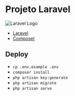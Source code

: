 # Projeto Laravel

![Laravel Logo](https://laravel.com/assets/img/components/logo-laravel.svg)

-   [Laravel](https://laravel.com/docs)
-   [Composer](https://getcomposer.org/)

## Deploy

-   `cp .env.example .env`
-   `composer install`
-   `php artisan key:generate`
-   `php artisan migrate`
-   `php artisan serve`
